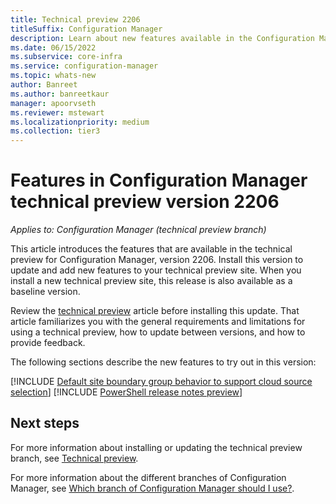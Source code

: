 ```yaml
---
title: Technical preview 2206
titleSuffix: Configuration Manager
description: Learn about new features available in the Configuration Manager technical preview branch version 2206.
ms.date: 06/15/2022
ms.subservice: core-infra
ms.service: configuration-manager
ms.topic: whats-new
author: Banreet
ms.author: banreetkaur
manager: apoorvseth
ms.reviewer: mstewart
ms.localizationpriority: medium
ms.collection: tier3
---
```


# Features in Configuration Manager technical preview version 2206

*Applies to: Configuration Manager (technical preview branch)*

This article introduces the features that are available in the technical preview for Configuration Manager, version 2206. Install this version to update and add new features to your technical preview site.<!-- baseline only statement: --> When you install a new technical preview site, this release is also available as a baseline version.

Review the [technical preview](../technical-preview.md) article before installing this update. That article familiarizes you with the general requirements and limitations for using a technical preview, how to update between versions, and how to provide feedback.

The following sections describe the new features to try out in this version:

<!-- [!INCLUDE [Example feature name](includes/2206/1234567.md)] -->

[!INCLUDE [Default site boundary group behavior to support cloud source selection](includes/2206/10674394.md)]
[!INCLUDE [PowerShell release notes preview](includes/2206/14431761.md)]


<!-- ## General known issues  -->

<!--  [!INCLUDE [11018755](includes/2112/known-issue-11018755.md)] -->
## Next steps

For more information about installing or updating the technical preview branch, see [Technical preview](../technical-preview.md).

For more information about the different branches of Configuration Manager, see [Which branch of Configuration Manager should I use?](../../understand/which-branch-should-i-use.md).
